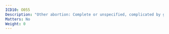 ```yaml
---
ICD10: O055
Description: "Other abortion: Complete or unspecified, complicated by genital tract and pelvic infection"
Matters: No
Weight: 0
---
```


